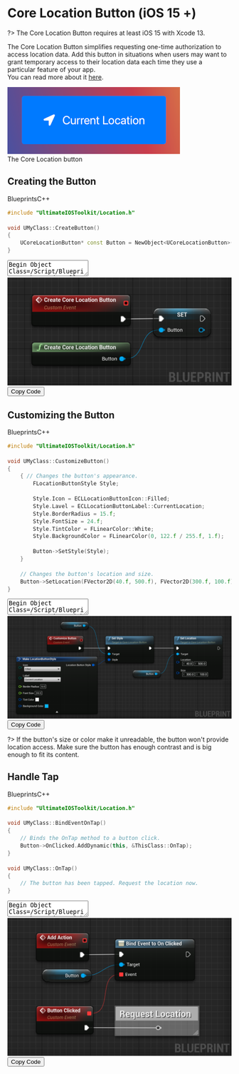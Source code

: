 # Core Location Button (iOS 15 +)

?> The Core Location Button requires at least iOS 15 with Xcode 13.

The Core Location Button simplifies requesting one-time authorization to access location data. Add this button in situations when users may want to grant temporary access to their location data each time they use a particular feature of your app.  
You can read more about it [here](https://developer.apple.com/documentation/corelocationui/locationbutton).

<div class="centered">
<img src="_images/CoreLocationButton.png"/>
<div>The Core Location button</div>
</div>

## Creating the Button

<div class="code-switcher show-cpp-true">
<div class="switcher" >
<span class="sw-bp" onclick="switchBp()">Blueprints</span><span class="sw-cpp" onclick="switchCpp()">C++</span>
</div>
<div class="cpp">

```cpp
#include "UltimateIOSToolkit/Location.h"

void UMyClass::CreateButton()
{
    UCoreLocationButton* const Button = NewObject<UCoreLocationButton>();
}
```

</div>
<div class="bp">
<div class="bpcode">
<textarea readonly>
Begin Object Class=/Script/BlueprintGraph.K2Node_CallFunction Name="K2Node_CallFunction_1"
   bIsPureFunc=True
   FunctionReference=(MemberParent=Class'"/Script/UltimateIOSToolkit.UltimateIOSToolkitBlueprintLibrary"',MemberName="CreateCoreLocationButton")
   NodePosX=8976
   NodePosY=-7696
   NodeGuid=A24B094E499FB45C18DD85A6927F8E62
   CustomProperties Pin (PinId=DFC905424CAD0065EC3E0FBB4B1DCBE9,PinName="self",PinFriendlyName=NSLOCTEXT("K2Node", "Target", "Target"),PinToolTip="Target\nUltimate IOSToolkit Blueprint Library Object Reference",PinType.PinCategory="object",PinType.PinSubCategory="",PinType.PinSubCategoryObject=Class'"/Script/UltimateIOSToolkit.UltimateIOSToolkitBlueprintLibrary"',PinType.PinSubCategoryMemberReference=(),PinType.PinValueType=(),PinType.ContainerType=None,PinType.bIsReference=False,PinType.bIsConst=False,PinType.bIsWeakPointer=False,PinType.bIsUObjectWrapper=False,DefaultObject="/Script/UltimateIOSToolkit.Default__UltimateIOSToolkitBlueprintLibrary",PersistentGuid=00000000000000000000000000000000,bHidden=True,bNotConnectable=False,bDefaultValueIsReadOnly=False,bDefaultValueIsIgnored=False,bAdvancedView=False,bOrphanedPin=False,)
   CustomProperties Pin (PinId=19751287442C1C94099A4EB5EF7A190E,PinName="ReturnValue",PinFriendlyName=NSLOCTEXT("", "C803DEF74E72EE2E7B33C5AEF43FBB20", "Button"),PinToolTip="Button\nCore Location Button Object Reference\n\nCreates a new wrapper around the native CLCoreLocationButton.",Direction="EGPD_Output",PinType.PinCategory="object",PinType.PinSubCategory="",PinType.PinSubCategoryObject=Class'"/Script/UltimateIOSToolkit.CoreLocationButton"',PinType.PinSubCategoryMemberReference=(),PinType.PinValueType=(),PinType.ContainerType=None,PinType.bIsReference=False,PinType.bIsConst=False,PinType.bIsWeakPointer=False,PinType.bIsUObjectWrapper=False,LinkedTo=(K2Node_VariableSet_0 2B09C1AC448A70C3760E80B2BEE80B29,),PersistentGuid=00000000000000000000000000000000,bHidden=False,bNotConnectable=False,bDefaultValueIsReadOnly=False,bDefaultValueIsIgnored=False,bAdvancedView=False,bOrphanedPin=False,)
End Object
Begin Object Class=/Script/BlueprintGraph.K2Node_VariableSet Name="K2Node_VariableSet_0"
   VariableReference=(MemberName="Button",MemberGuid=8C625BEB46266992D1936597FA918050,bSelfContext=True)
   NodePosX=9264
   NodePosY=-7776
   ErrorType=1
   ErrorMsg="Could not find a variable named \"Button\" in \'DemoActor_C\'.\nMake sure \'DemoActor_C\' has been compiled for  Set Button\nThe property associated with  Button  could not be found in \'/Game/DemoActor.DemoActor_C\'"
   NodeGuid=A6AE28CB48737F626F991D8ED020D94A
   CustomProperties Pin (PinId=3AA0FC3B4D585C61C1FCA285EFE0C70B,PinName="execute",PinType.PinCategory="exec",PinType.PinSubCategory="",PinType.PinSubCategoryObject=None,PinType.PinSubCategoryMemberReference=(),PinType.PinValueType=(),PinType.ContainerType=None,PinType.bIsReference=False,PinType.bIsConst=False,PinType.bIsWeakPointer=False,PinType.bIsUObjectWrapper=False,LinkedTo=(K2Node_CustomEvent_27 56844E0D41ABA2645AF778AF5C5DEB96,),PersistentGuid=00000000000000000000000000000000,bHidden=False,bNotConnectable=False,bDefaultValueIsReadOnly=False,bDefaultValueIsIgnored=False,bAdvancedView=False,bOrphanedPin=False,)
   CustomProperties Pin (PinId=6AA311AF407365EBD2CF22833A659685,PinName="then",Direction="EGPD_Output",PinType.PinCategory="exec",PinType.PinSubCategory="",PinType.PinSubCategoryObject=None,PinType.PinSubCategoryMemberReference=(),PinType.PinValueType=(),PinType.ContainerType=None,PinType.bIsReference=False,PinType.bIsConst=False,PinType.bIsWeakPointer=False,PinType.bIsUObjectWrapper=False,PersistentGuid=00000000000000000000000000000000,bHidden=False,bNotConnectable=False,bDefaultValueIsReadOnly=False,bDefaultValueIsIgnored=False,bAdvancedView=False,bOrphanedPin=False,)
   CustomProperties Pin (PinId=2B09C1AC448A70C3760E80B2BEE80B29,PinName="Button",PinType.PinCategory="object",PinType.PinSubCategory="",PinType.PinSubCategoryObject=Class'"/Script/UltimateIOSToolkit.CoreLocationButton"',PinType.PinSubCategoryMemberReference=(),PinType.PinValueType=(),PinType.ContainerType=None,PinType.bIsReference=False,PinType.bIsConst=False,PinType.bIsWeakPointer=False,PinType.bIsUObjectWrapper=False,LinkedTo=(K2Node_CallFunction_1 19751287442C1C94099A4EB5EF7A190E,),PersistentGuid=00000000000000000000000000000000,bHidden=False,bNotConnectable=False,bDefaultValueIsReadOnly=False,bDefaultValueIsIgnored=False,bAdvancedView=False,bOrphanedPin=False,)
   CustomProperties Pin (PinId=03DFFCF445A407DA3652D081855B751B,PinName="Output_Get",PinToolTip="Retrieves the value of the variable, can use instead of a separate Get node",Direction="EGPD_Output",PinType.PinCategory="object",PinType.PinSubCategory="",PinType.PinSubCategoryObject=Class'"/Script/UltimateIOSToolkit.CoreLocationButton"',PinType.PinSubCategoryMemberReference=(),PinType.PinValueType=(),PinType.ContainerType=None,PinType.bIsReference=False,PinType.bIsConst=False,PinType.bIsWeakPointer=False,PinType.bIsUObjectWrapper=False,PersistentGuid=00000000000000000000000000000000,bHidden=False,bNotConnectable=False,bDefaultValueIsReadOnly=False,bDefaultValueIsIgnored=False,bAdvancedView=False,bOrphanedPin=False,)
   CustomProperties Pin (PinId=624E9ABA4A6F9B9ABB5BE8833499C2FB,PinName="self",PinFriendlyName=NSLOCTEXT("K2Node", "Target", "Target"),PinType.PinCategory="object",PinType.PinSubCategory="",PinType.PinSubCategoryObject=BlueprintGeneratedClass'"/Game/DemoActor.DemoActor_C"',PinType.PinSubCategoryMemberReference=(),PinType.PinValueType=(),PinType.ContainerType=None,PinType.bIsReference=False,PinType.bIsConst=False,PinType.bIsWeakPointer=False,PinType.bIsUObjectWrapper=False,PersistentGuid=00000000000000000000000000000000,bHidden=True,bNotConnectable=False,bDefaultValueIsReadOnly=False,bDefaultValueIsIgnored=False,bAdvancedView=False,bOrphanedPin=False,)
End Object
Begin Object Class=/Script/BlueprintGraph.K2Node_CustomEvent Name="K2Node_CustomEvent_27"
   CustomFunctionName="Create Core Location Button"
   NodePosX=8976
   NodePosY=-7808
   NodeGuid=85F66F504E3DF77FEEA1BFA7A6C0C187
   CustomProperties Pin (PinId=DAA67E36430F5A7FD7F15CA473D71B9F,PinName="OutputDelegate",Direction="EGPD_Output",PinType.PinCategory="delegate",PinType.PinSubCategory="",PinType.PinSubCategoryObject=None,PinType.PinSubCategoryMemberReference=(MemberParent=BlueprintGeneratedClass'"/Game/DemoActor.DemoActor_C"',MemberName="Create Core Location Button",MemberGuid=85F66F504E3DF77FEEA1BFA7A6C0C187),PinType.PinValueType=(),PinType.ContainerType=None,PinType.bIsReference=False,PinType.bIsConst=False,PinType.bIsWeakPointer=False,PinType.bIsUObjectWrapper=False,PersistentGuid=00000000000000000000000000000000,bHidden=False,bNotConnectable=False,bDefaultValueIsReadOnly=False,bDefaultValueIsIgnored=False,bAdvancedView=False,bOrphanedPin=False,)
   CustomProperties Pin (PinId=56844E0D41ABA2645AF778AF5C5DEB96,PinName="then",Direction="EGPD_Output",PinType.PinCategory="exec",PinType.PinSubCategory="",PinType.PinSubCategoryObject=None,PinType.PinSubCategoryMemberReference=(),PinType.PinValueType=(),PinType.ContainerType=None,PinType.bIsReference=False,PinType.bIsConst=False,PinType.bIsWeakPointer=False,PinType.bIsUObjectWrapper=False,LinkedTo=(K2Node_VariableSet_0 3AA0FC3B4D585C61C1FCA285EFE0C70B,),PersistentGuid=00000000000000000000000000000000,bHidden=False,bNotConnectable=False,bDefaultValueIsReadOnly=False,bDefaultValueIsIgnored=False,bAdvancedView=False,bOrphanedPin=False,)
End Object
</textarea>
<img src="_images/CreateCoreLocationButton.png"/>
<button onclick="copyBlueprintCode(this)">Copy Code</button>
</div>
</div>
</div>

## Customizing the Button

<div class="code-switcher show-cpp-true">
<div class="switcher" >
<span class="sw-bp" onclick="switchBp()">Blueprints</span><span class="sw-cpp" onclick="switchCpp()">C++</span>
</div>
<div class="cpp">

```cpp
#include "UltimateIOSToolkit/Location.h"

void UMyClass::CustomizeButton()
{
    { // Changes the button's appearance.
        FLocationButtonStyle Style;

        Style.Icon = ECLLocationButtonIcon::Filled;
        Style.Lavel = ECLLocationButtonLabel::CurrentLocation;
        Style.BorderRadius = 15.f;
        Style.FontSize = 24.f;
        Style.TintColor = FLinearColor::White;
        Style.BackgroundColor = FLinearColor(0, 122.f / 255.f, 1.f);

        Button->SetStyle(Style);
    }

    // Changes the button's location and size.
    Button->SetLocation(FVector2D(40.f, 500.f), FVector2D(300.f, 100.f));
}
```

</div>
<div class="bp">
<div class="bpcode">
<textarea readonly>
Begin Object Class=/Script/BlueprintGraph.K2Node_VariableGet Name="K2Node_VariableGet_5"
   VariableReference=(MemberName="Button",MemberGuid=8C625BEB46266992D1936597FA918050,bSelfContext=True)
   NodePosX=8960
   NodePosY=-8608
   NodeGuid=5F833CC54E29041544659097D4F32C56
   CustomProperties Pin (PinId=E68E731046107A073C7E7182B885352F,PinName="Button",Direction="EGPD_Output",PinType.PinCategory="object",PinType.PinSubCategory="",PinType.PinSubCategoryObject=Class'"/Script/UltimateIOSToolkit.CoreLocationButton"',PinType.PinSubCategoryMemberReference=(),PinType.PinValueType=(),PinType.ContainerType=None,PinType.bIsReference=False,PinType.bIsConst=False,PinType.bIsWeakPointer=False,PinType.bIsUObjectWrapper=False,LinkedTo=(K2Node_CallFunction_57 A224E1B14C5D6AAED130E69EC8B8BC09,),PersistentGuid=00000000000000000000000000000000,bHidden=False,bNotConnectable=False,bDefaultValueIsReadOnly=False,bDefaultValueIsIgnored=False,bAdvancedView=False,bOrphanedPin=False,)
   CustomProperties Pin (PinId=480637FB4EB5E52FA166E1B4CA773548,PinName="self",PinFriendlyName=NSLOCTEXT("K2Node", "Target", "Target"),PinType.PinCategory="object",PinType.PinSubCategory="",PinType.PinSubCategoryObject=BlueprintGeneratedClass'"/Game/DemoActor.DemoActor_C"',PinType.PinSubCategoryMemberReference=(),PinType.PinValueType=(),PinType.ContainerType=None,PinType.bIsReference=False,PinType.bIsConst=False,PinType.bIsWeakPointer=False,PinType.bIsUObjectWrapper=False,PersistentGuid=00000000000000000000000000000000,bHidden=True,bNotConnectable=False,bDefaultValueIsReadOnly=False,bDefaultValueIsIgnored=False,bAdvancedView=False,bOrphanedPin=False,)
End Object
Begin Object Class=/Script/BlueprintGraph.K2Node_CallFunction Name="K2Node_CallFunction_57"
   FunctionReference=(MemberParent=Class'"/Script/UltimateIOSToolkit.CoreLocationButton"',MemberName="SetStyle")
   NodePosX=9168
   NodePosY=-8544
   NodeGuid=7FFB028D4D1786B2A10C8F92757C9F92
   CustomProperties Pin (PinId=D1FB9B4849CB590D315D44B8071BDB75,PinName="execute",PinToolTip="\nExec",PinType.PinCategory="exec",PinType.PinSubCategory="",PinType.PinSubCategoryObject=None,PinType.PinSubCategoryMemberReference=(),PinType.PinValueType=(),PinType.ContainerType=None,PinType.bIsReference=False,PinType.bIsConst=False,PinType.bIsWeakPointer=False,PinType.bIsUObjectWrapper=False,LinkedTo=(K2Node_CustomEvent_28 2E26E15F472EE63737575DA5897D5593,),PersistentGuid=00000000000000000000000000000000,bHidden=False,bNotConnectable=False,bDefaultValueIsReadOnly=False,bDefaultValueIsIgnored=False,bAdvancedView=False,bOrphanedPin=False,)
   CustomProperties Pin (PinId=5E14198B4733F1D9646437A00F400BC1,PinName="then",PinToolTip="\nExec",Direction="EGPD_Output",PinType.PinCategory="exec",PinType.PinSubCategory="",PinType.PinSubCategoryObject=None,PinType.PinSubCategoryMemberReference=(),PinType.PinValueType=(),PinType.ContainerType=None,PinType.bIsReference=False,PinType.bIsConst=False,PinType.bIsWeakPointer=False,PinType.bIsUObjectWrapper=False,LinkedTo=(K2Node_CallFunction_4 0831E3554AD38784A03C4BB062D6CF96,),PersistentGuid=00000000000000000000000000000000,bHidden=False,bNotConnectable=False,bDefaultValueIsReadOnly=False,bDefaultValueIsIgnored=False,bAdvancedView=False,bOrphanedPin=False,)
   CustomProperties Pin (PinId=A224E1B14C5D6AAED130E69EC8B8BC09,PinName="self",PinFriendlyName=NSLOCTEXT("K2Node", "Target", "Target"),PinToolTip="Target\nCore Location Button Object Reference",PinType.PinCategory="object",PinType.PinSubCategory="",PinType.PinSubCategoryObject=Class'"/Script/UltimateIOSToolkit.CoreLocationButton"',PinType.PinSubCategoryMemberReference=(),PinType.PinValueType=(),PinType.ContainerType=None,PinType.bIsReference=False,PinType.bIsConst=False,PinType.bIsWeakPointer=False,PinType.bIsUObjectWrapper=False,LinkedTo=(K2Node_VariableGet_5 E68E731046107A073C7E7182B885352F,),PersistentGuid=00000000000000000000000000000000,bHidden=False,bNotConnectable=False,bDefaultValueIsReadOnly=False,bDefaultValueIsIgnored=False,bAdvancedView=False,bOrphanedPin=False,)
   CustomProperties Pin (PinId=0456357143814445D280AB9C488BC420,PinName="Style",PinToolTip="Style\nLocation Button Style Structure\n\nThe new style of the button.",PinType.PinCategory="struct",PinType.PinSubCategory="",PinType.PinSubCategoryObject=ScriptStruct'"/Script/UltimateIOSToolkit.LocationButtonStyle"',PinType.PinSubCategoryMemberReference=(),PinType.PinValueType=(),PinType.ContainerType=None,PinType.bIsReference=False,PinType.bIsConst=False,PinType.bIsWeakPointer=False,PinType.bIsUObjectWrapper=False,LinkedTo=(K2Node_MakeStruct_2 150931934E735F102C2030B4E2C0B49E,),PersistentGuid=00000000000000000000000000000000,bHidden=False,bNotConnectable=False,bDefaultValueIsReadOnly=False,bDefaultValueIsIgnored=False,bAdvancedView=False,bOrphanedPin=False,)
End Object
Begin Object Class=/Script/BlueprintGraph.K2Node_MakeStruct Name="K2Node_MakeStruct_2"
   bMadeAfterOverridePinRemoval=True
   ShowPinForProperties(0)=(PropertyName="Icon",PropertyFriendlyName="Icon",PropertyTooltip=NSLOCTEXT("", "BC790FF5473206CAD70FD3B3DE1F7F98", "The icon displayed next to the text."),CategoryName="LocationButtonStyle",bShowPin=True,bCanToggleVisibility=True)
   ShowPinForProperties(1)=(PropertyName="Label",PropertyFriendlyName="Label",PropertyTooltip=NSLOCTEXT("", "870583EB4637584983436E9685D2A68C", "The text displayed on the button."),CategoryName="LocationButtonStyle",bShowPin=True,bCanToggleVisibility=True)
   ShowPinForProperties(2)=(PropertyName="BorderRadius",PropertyFriendlyName="Border Radius",PropertyTooltip=NSLOCTEXT("", "E4E8F5FC43917280F8942C8C186F5183", "The border radius of the button."),CategoryName="LocationButtonStyle",bShowPin=True,bCanToggleVisibility=True)
   ShowPinForProperties(3)=(PropertyName="FontSize",PropertyFriendlyName="Font Size",PropertyTooltip=NSLOCTEXT("", "220095D046B5CA2B409A98A44AD015CE", "The font size of the button\'s text."),CategoryName="LocationButtonStyle",bShowPin=True,bCanToggleVisibility=True)
   ShowPinForProperties(4)=(PropertyName="TintColor",PropertyFriendlyName="Tint Color",PropertyTooltip=NSLOCTEXT("", "7C794FA44678900C68CABBA5982548F2", "The tint color of the button."),CategoryName="LocationButtonStyle",bShowPin=True,bCanToggleVisibility=True)
   ShowPinForProperties(5)=(PropertyName="BackgroundColor",PropertyFriendlyName="Background Color",PropertyTooltip=NSLOCTEXT("", "4901860C48CE2F0DE1E2FBA3C9524D23", "The background color of the button."),CategoryName="LocationButtonStyle",bShowPin=True,bCanToggleVisibility=True)
   StructType=ScriptStruct'"/Script/UltimateIOSToolkit.LocationButtonStyle"'
   NodePosX=8752
   NodePosY=-8448
   AdvancedPinDisplay=Shown
   NodeGuid=1B6A3ABB4BF82EB7A822E6A7F2A5E1FB
   CustomProperties Pin (PinId=150931934E735F102C2030B4E2C0B49E,PinName="LocationButtonStyle",Direction="EGPD_Output",PinType.PinCategory="struct",PinType.PinSubCategory="",PinType.PinSubCategoryObject=ScriptStruct'"/Script/UltimateIOSToolkit.LocationButtonStyle"',PinType.PinSubCategoryMemberReference=(),PinType.PinValueType=(),PinType.ContainerType=None,PinType.bIsReference=False,PinType.bIsConst=False,PinType.bIsWeakPointer=False,PinType.bIsUObjectWrapper=False,LinkedTo=(K2Node_CallFunction_57 0456357143814445D280AB9C488BC420,),PersistentGuid=00000000000000000000000000000000,bHidden=False,bNotConnectable=False,bDefaultValueIsReadOnly=False,bDefaultValueIsIgnored=False,bAdvancedView=False,bOrphanedPin=False,)
   CustomProperties Pin (PinId=5ACCCF994CBAA00640346AA245F3B4E3,PinName="Icon",PinFriendlyName=NSLOCTEXT("", "0F22254A484763A4AC59149475AED7F2", "Icon"),PinToolTip="Icon\nECLLocationButtonIcon Enum\n\nThe icon displayed next to the text.",PinType.PinCategory="byte",PinType.PinSubCategory="",PinType.PinSubCategoryObject=Enum'"/Script/UltimateIOSToolkit.ECLLocationButtonIcon"',PinType.PinSubCategoryMemberReference=(),PinType.PinValueType=(),PinType.ContainerType=None,PinType.bIsReference=False,PinType.bIsConst=False,PinType.bIsWeakPointer=False,PinType.bIsUObjectWrapper=False,DefaultValue="Filled",AutogeneratedDefaultValue="Filled",PersistentGuid=00000000000000000000000000000000,bHidden=False,bNotConnectable=False,bDefaultValueIsReadOnly=False,bDefaultValueIsIgnored=False,bAdvancedView=False,bOrphanedPin=False,)
   CustomProperties Pin (PinId=EA00D3E143D390D7B0A43484383439B6,PinName="Label",PinFriendlyName=NSLOCTEXT("", "59CCCC8D4C37BABE58D1439E97CA9E33", "Label"),PinToolTip="Label\nECLLocationButtonLabel Enum\n\nThe text displayed on the button.",PinType.PinCategory="byte",PinType.PinSubCategory="",PinType.PinSubCategoryObject=Enum'"/Script/UltimateIOSToolkit.ECLLocationButtonLabel"',PinType.PinSubCategoryMemberReference=(),PinType.PinValueType=(),PinType.ContainerType=None,PinType.bIsReference=False,PinType.bIsConst=False,PinType.bIsWeakPointer=False,PinType.bIsUObjectWrapper=False,DefaultValue="CurrentLocation",AutogeneratedDefaultValue="CurrentLocation",PersistentGuid=00000000000000000000000000000000,bHidden=False,bNotConnectable=False,bDefaultValueIsReadOnly=False,bDefaultValueIsIgnored=False,bAdvancedView=False,bOrphanedPin=False,)
   CustomProperties Pin (PinId=551D58214D84CA4980BAB39F5F2EF102,PinName="BorderRadius",PinFriendlyName=NSLOCTEXT("", "13E7343A4E5B0DB2B4DBE5A9CA34CBF7", "Border Radius"),PinToolTip="Border Radius\nFloat\n\nThe border radius of the button.",PinType.PinCategory="float",PinType.PinSubCategory="",PinType.PinSubCategoryObject=None,PinType.PinSubCategoryMemberReference=(),PinType.PinValueType=(),PinType.ContainerType=None,PinType.bIsReference=False,PinType.bIsConst=False,PinType.bIsWeakPointer=False,PinType.bIsUObjectWrapper=False,DefaultValue="5.000000",AutogeneratedDefaultValue="5.000000",PersistentGuid=00000000000000000000000000000000,bHidden=False,bNotConnectable=False,bDefaultValueIsReadOnly=False,bDefaultValueIsIgnored=False,bAdvancedView=True,bOrphanedPin=False,)
   CustomProperties Pin (PinId=8CA67E894A08A2153DC0DEA8FE1EE774,PinName="FontSize",PinFriendlyName=NSLOCTEXT("", "7EBE8C7546CDA1ED68B33E9E6E143055", "Font Size"),PinToolTip="Font Size\nFloat\n\nThe font size of the button\'s text.",PinType.PinCategory="float",PinType.PinSubCategory="",PinType.PinSubCategoryObject=None,PinType.PinSubCategoryMemberReference=(),PinType.PinValueType=(),PinType.ContainerType=None,PinType.bIsReference=False,PinType.bIsConst=False,PinType.bIsWeakPointer=False,PinType.bIsUObjectWrapper=False,DefaultValue="24.000000",AutogeneratedDefaultValue="24.000000",PersistentGuid=00000000000000000000000000000000,bHidden=False,bNotConnectable=False,bDefaultValueIsReadOnly=False,bDefaultValueIsIgnored=False,bAdvancedView=True,bOrphanedPin=False,)
   CustomProperties Pin (PinId=CE6BEBAF4D7B6A93F93D57A39D45D7B8,PinName="TintColor",PinFriendlyName=NSLOCTEXT("", "D1D969DD40F88FEC7B9F6F930C25D425", "Tint Color"),PinToolTip="Tint Color\nLinear Color Structure\n\nThe tint color of the button.",PinType.PinCategory="struct",PinType.PinSubCategory="",PinType.PinSubCategoryObject=ScriptStruct'"/Script/CoreUObject.LinearColor"',PinType.PinSubCategoryMemberReference=(),PinType.PinValueType=(),PinType.ContainerType=None,PinType.bIsReference=False,PinType.bIsConst=False,PinType.bIsWeakPointer=False,PinType.bIsUObjectWrapper=False,DefaultValue="(R=1.000000,G=1.000000,B=1.000000,A=1.000000)",AutogeneratedDefaultValue="(R=1.000000,G=1.000000,B=1.000000,A=1.000000)",PersistentGuid=00000000000000000000000000000000,bHidden=False,bNotConnectable=False,bDefaultValueIsReadOnly=False,bDefaultValueIsIgnored=False,bAdvancedView=True,bOrphanedPin=False,)
   CustomProperties Pin (PinId=00B8561A4E1BB9A2D30507A0A3F089D4,PinName="BackgroundColor",PinFriendlyName=NSLOCTEXT("", "AAA0F0FF4E5A5F2C7E60ECA930E2A664", "Background Color"),PinToolTip="Background Color\nLinear Color Structure\n\nThe background color of the button.",PinType.PinCategory="struct",PinType.PinSubCategory="",PinType.PinSubCategoryObject=ScriptStruct'"/Script/CoreUObject.LinearColor"',PinType.PinSubCategoryMemberReference=(),PinType.PinValueType=(),PinType.ContainerType=None,PinType.bIsReference=False,PinType.bIsConst=False,PinType.bIsWeakPointer=False,PinType.bIsUObjectWrapper=False,DefaultValue="(R=0.000000,G=0.478431,B=1.000000,A=1.000000)",AutogeneratedDefaultValue="(R=0.000000,G=0.478431,B=1.000000,A=1.000000)",PersistentGuid=00000000000000000000000000000000,bHidden=False,bNotConnectable=False,bDefaultValueIsReadOnly=False,bDefaultValueIsIgnored=False,bAdvancedView=True,bOrphanedPin=False,)
End Object
Begin Object Class=/Script/BlueprintGraph.K2Node_CustomEvent Name="K2Node_CustomEvent_28"
   CustomFunctionName="Customize Button"
   NodePosX=8896
   NodePosY=-8544
   NodeGuid=61168F3F41E02FA31C2B35A679F1472A
   CustomProperties Pin (PinId=F0E150A342D47428FD1D70B2018B4BAB,PinName="OutputDelegate",Direction="EGPD_Output",PinType.PinCategory="delegate",PinType.PinSubCategory="",PinType.PinSubCategoryObject=None,PinType.PinSubCategoryMemberReference=(MemberParent=BlueprintGeneratedClass'"/Game/DemoActor.DemoActor_C"',MemberName="Customize Button",MemberGuid=61168F3F41E02FA31C2B35A679F1472A),PinType.PinValueType=(),PinType.ContainerType=None,PinType.bIsReference=False,PinType.bIsConst=False,PinType.bIsWeakPointer=False,PinType.bIsUObjectWrapper=False,PersistentGuid=00000000000000000000000000000000,bHidden=False,bNotConnectable=False,bDefaultValueIsReadOnly=False,bDefaultValueIsIgnored=False,bAdvancedView=False,bOrphanedPin=False,)
   CustomProperties Pin (PinId=2E26E15F472EE63737575DA5897D5593,PinName="then",Direction="EGPD_Output",PinType.PinCategory="exec",PinType.PinSubCategory="",PinType.PinSubCategoryObject=None,PinType.PinSubCategoryMemberReference=(),PinType.PinValueType=(),PinType.ContainerType=None,PinType.bIsReference=False,PinType.bIsConst=False,PinType.bIsWeakPointer=False,PinType.bIsUObjectWrapper=False,LinkedTo=(K2Node_CallFunction_57 D1FB9B4849CB590D315D44B8071BDB75,),PersistentGuid=00000000000000000000000000000000,bHidden=False,bNotConnectable=False,bDefaultValueIsReadOnly=False,bDefaultValueIsIgnored=False,bAdvancedView=False,bOrphanedPin=False,)
End Object
Begin Object Class=/Script/BlueprintGraph.K2Node_VariableGet Name="K2Node_VariableGet_4"
   VariableReference=(MemberName="Button",MemberGuid=8C625BEB46266992D1936597FA918050,bSelfContext=True)
   NodePosX=9296
   NodePosY=-8384
   NodeGuid=51A57433462A13A55F851CA6187B3513
   CustomProperties Pin (PinId=E68E731046107A073C7E7182B885352F,PinName="Button",Direction="EGPD_Output",PinType.PinCategory="object",PinType.PinSubCategory="",PinType.PinSubCategoryObject=Class'"/Script/UltimateIOSToolkit.CoreLocationButton"',PinType.PinSubCategoryMemberReference=(),PinType.PinValueType=(),PinType.ContainerType=None,PinType.bIsReference=False,PinType.bIsConst=False,PinType.bIsWeakPointer=False,PinType.bIsUObjectWrapper=False,LinkedTo=(K2Node_CallFunction_4 3C7BE40347BAAFFE1E0BFEA9CB9BAADF,),PersistentGuid=00000000000000000000000000000000,bHidden=False,bNotConnectable=False,bDefaultValueIsReadOnly=False,bDefaultValueIsIgnored=False,bAdvancedView=False,bOrphanedPin=False,)
   CustomProperties Pin (PinId=480637FB4EB5E52FA166E1B4CA773548,PinName="self",PinFriendlyName=NSLOCTEXT("K2Node", "Target", "Target"),PinType.PinCategory="object",PinType.PinSubCategory="",PinType.PinSubCategoryObject=BlueprintGeneratedClass'"/Game/DemoActor.DemoActor_C"',PinType.PinSubCategoryMemberReference=(),PinType.PinValueType=(),PinType.ContainerType=None,PinType.bIsReference=False,PinType.bIsConst=False,PinType.bIsWeakPointer=False,PinType.bIsUObjectWrapper=False,PersistentGuid=00000000000000000000000000000000,bHidden=True,bNotConnectable=False,bDefaultValueIsReadOnly=False,bDefaultValueIsIgnored=False,bAdvancedView=False,bOrphanedPin=False,)
End Object
Begin Object Class=/Script/BlueprintGraph.K2Node_CallFunction Name="K2Node_CallFunction_4"
   FunctionReference=(MemberParent=Class'"/Script/UltimateIOSToolkit.CoreLocationButton"',MemberName="SetLocation")
   NodePosX=9488
   NodePosY=-8544
   NodeGuid=62FADC7142D793D9737E5385FF502F6F
   CustomProperties Pin (PinId=0831E3554AD38784A03C4BB062D6CF96,PinName="execute",PinToolTip="\nExec",PinType.PinCategory="exec",PinType.PinSubCategory="",PinType.PinSubCategoryObject=None,PinType.PinSubCategoryMemberReference=(),PinType.PinValueType=(),PinType.ContainerType=None,PinType.bIsReference=False,PinType.bIsConst=False,PinType.bIsWeakPointer=False,PinType.bIsUObjectWrapper=False,LinkedTo=(K2Node_CallFunction_57 5E14198B4733F1D9646437A00F400BC1,),PersistentGuid=00000000000000000000000000000000,bHidden=False,bNotConnectable=False,bDefaultValueIsReadOnly=False,bDefaultValueIsIgnored=False,bAdvancedView=False,bOrphanedPin=False,)
   CustomProperties Pin (PinId=CD5E3A684CABE5595218D085C7493E63,PinName="then",PinToolTip="\nExec",Direction="EGPD_Output",PinType.PinCategory="exec",PinType.PinSubCategory="",PinType.PinSubCategoryObject=None,PinType.PinSubCategoryMemberReference=(),PinType.PinValueType=(),PinType.ContainerType=None,PinType.bIsReference=False,PinType.bIsConst=False,PinType.bIsWeakPointer=False,PinType.bIsUObjectWrapper=False,PersistentGuid=00000000000000000000000000000000,bHidden=False,bNotConnectable=False,bDefaultValueIsReadOnly=False,bDefaultValueIsIgnored=False,bAdvancedView=False,bOrphanedPin=False,)
   CustomProperties Pin (PinId=3C7BE40347BAAFFE1E0BFEA9CB9BAADF,PinName="self",PinFriendlyName=NSLOCTEXT("K2Node", "Target", "Target"),PinToolTip="Target\nCore Location Button Object Reference",PinType.PinCategory="object",PinType.PinSubCategory="",PinType.PinSubCategoryObject=Class'"/Script/UltimateIOSToolkit.CoreLocationButton"',PinType.PinSubCategoryMemberReference=(),PinType.PinValueType=(),PinType.ContainerType=None,PinType.bIsReference=False,PinType.bIsConst=False,PinType.bIsWeakPointer=False,PinType.bIsUObjectWrapper=False,LinkedTo=(K2Node_VariableGet_4 E68E731046107A073C7E7182B885352F,),PersistentGuid=00000000000000000000000000000000,bHidden=False,bNotConnectable=False,bDefaultValueIsReadOnly=False,bDefaultValueIsIgnored=False,bAdvancedView=False,bOrphanedPin=False,)
   CustomProperties Pin (PinId=5818ACB94509E4C04870E7A5CED2143C,PinName="Location",PinToolTip="Location\nVector 2D Structure\n\nThe location of the button.",PinType.PinCategory="struct",PinType.PinSubCategory="",PinType.PinSubCategoryObject=ScriptStruct'"/Script/CoreUObject.Vector2D"',PinType.PinSubCategoryMemberReference=(),PinType.PinValueType=(),PinType.ContainerType=None,PinType.bIsReference=False,PinType.bIsConst=True,PinType.bIsWeakPointer=False,PinType.bIsUObjectWrapper=False,DefaultValue="(X=40.000000,Y=500.000000)",PersistentGuid=00000000000000000000000000000000,bHidden=False,bNotConnectable=False,bDefaultValueIsReadOnly=False,bDefaultValueIsIgnored=False,bAdvancedView=False,bOrphanedPin=False,)
   CustomProperties Pin (PinId=0FC0E6AE4A9D97587209E086DB84441B,PinName="Size",PinToolTip="Size\nVector 2D Structure\n\nThe size of the button.",PinType.PinCategory="struct",PinType.PinSubCategory="",PinType.PinSubCategoryObject=ScriptStruct'"/Script/CoreUObject.Vector2D"',PinType.PinSubCategoryMemberReference=(),PinType.PinValueType=(),PinType.ContainerType=None,PinType.bIsReference=False,PinType.bIsConst=True,PinType.bIsWeakPointer=False,PinType.bIsUObjectWrapper=False,DefaultValue="(X=300.000000,Y=100.000000)",PersistentGuid=00000000000000000000000000000000,bHidden=False,bNotConnectable=False,bDefaultValueIsReadOnly=False,bDefaultValueIsIgnored=False,bAdvancedView=False,bOrphanedPin=False,)
End Object
</textarea>
<img src="_images/CustomizeCoreLocationButton.png"/>
<button onclick="copyBlueprintCode(this)">Copy Code</button>
</div>
</div>
</div>

?> If the button's size or color make it unreadable, the button won't provide location access. Make sure the button has enough contrast and is big enough to
fit its content.

## Handle Tap

<div class="code-switcher show-cpp-true">
<div class="switcher" >
<span class="sw-bp" onclick="switchBp()">Blueprints</span><span class="sw-cpp" onclick="switchCpp()">C++</span>
</div>
<div class="cpp">

```cpp
#include "UltimateIOSToolkit/Location.h"

void UMyClass::BindEventOnTap()
{
    // Binds the OnTap method to a button click.
    Button->OnClicked.AddDynamic(this, &ThisClass::OnTap);
}

void UMyClass::OnTap()
{
    // The button has been tapped. Request the location now.
}
```

</div>
<div class="bp">
<div class="bpcode">
<textarea readonly>
Begin Object Class=/Script/BlueprintGraph.K2Node_VariableGet Name="K2Node_VariableGet_6"
   VariableReference=(MemberName="Button",MemberGuid=8C625BEB46266992D1936597FA918050,bSelfContext=True)
   NodePosX=8960
   NodePosY=-8880
   NodeGuid=28B0C4864F6EDB2CB8E9A79825777B43
   CustomProperties Pin (PinId=6CBF2E59408D6903BBDD0A9A3358D0B8,PinName="Button",Direction="EGPD_Output",PinType.PinCategory="object",PinType.PinSubCategory="",PinType.PinSubCategoryObject=Class'"/Script/UltimateIOSToolkit.CoreLocationButton"',PinType.PinSubCategoryMemberReference=(),PinType.PinValueType=(),PinType.ContainerType=None,PinType.bIsReference=False,PinType.bIsConst=False,PinType.bIsWeakPointer=False,PinType.bIsUObjectWrapper=False,LinkedTo=(K2Node_AssignDelegate_0 012498DB4022E5B80776039E8103903E,),PersistentGuid=00000000000000000000000000000000,bHidden=False,bNotConnectable=False,bDefaultValueIsReadOnly=False,bDefaultValueIsIgnored=False,bAdvancedView=False,bOrphanedPin=False,)
   CustomProperties Pin (PinId=29F8F8A749A909C9C68C36AC76606C32,PinName="self",PinFriendlyName=NSLOCTEXT("K2Node", "Target", "Target"),PinType.PinCategory="object",PinType.PinSubCategory="",PinType.PinSubCategoryObject=BlueprintGeneratedClass'"/Game/DemoActor.DemoActor_C"',PinType.PinSubCategoryMemberReference=(),PinType.PinValueType=(),PinType.ContainerType=None,PinType.bIsReference=False,PinType.bIsConst=False,PinType.bIsWeakPointer=False,PinType.bIsUObjectWrapper=False,PersistentGuid=00000000000000000000000000000000,bHidden=True,bNotConnectable=False,bDefaultValueIsReadOnly=False,bDefaultValueIsIgnored=False,bAdvancedView=False,bOrphanedPin=False,)
End Object
Begin Object Class=/Script/BlueprintGraph.K2Node_CustomEvent Name="K2Node_CustomEvent_29"
   CustomFunctionName="Button Clicked"
   NodePosX=8944
   NodePosY=-8784
   ErrorType=1
   NodeGuid=F98F9F8F440CB74952F7578C2ED078A2
   CustomProperties Pin (PinId=BE13D96042DB016EE396619921A6E669,PinName="OutputDelegate",Direction="EGPD_Output",PinType.PinCategory="delegate",PinType.PinSubCategory="",PinType.PinSubCategoryObject=None,PinType.PinSubCategoryMemberReference=(),PinType.PinValueType=(),PinType.ContainerType=None,PinType.bIsReference=False,PinType.bIsConst=False,PinType.bIsWeakPointer=False,PinType.bIsUObjectWrapper=False,LinkedTo=(K2Node_AssignDelegate_0 385784724A678670ACDE4A897EBABB5B,),PersistentGuid=00000000000000000000000000000000,bHidden=False,bNotConnectable=False,bDefaultValueIsReadOnly=False,bDefaultValueIsIgnored=False,bAdvancedView=False,bOrphanedPin=False,)
   CustomProperties Pin (PinId=8B3EB074462FA3F6A80B719BFF068AFC,PinName="then",Direction="EGPD_Output",PinType.PinCategory="exec",PinType.PinSubCategory="",PinType.PinSubCategoryObject=None,PinType.PinSubCategoryMemberReference=(),PinType.PinValueType=(),PinType.ContainerType=None,PinType.bIsReference=False,PinType.bIsConst=False,PinType.bIsWeakPointer=False,PinType.bIsUObjectWrapper=False,LinkedTo=(K2Node_Knot_6 F315C90C4A9839E29D1B48A1647E8870,),PersistentGuid=00000000000000000000000000000000,bHidden=False,bNotConnectable=False,bDefaultValueIsReadOnly=False,bDefaultValueIsIgnored=False,bAdvancedView=False,bOrphanedPin=False,)
End Object
Begin Object Class=/Script/BlueprintGraph.K2Node_AssignDelegate Name="K2Node_AssignDelegate_0"
   DelegateReference=(MemberParent=Class'"/Script/UltimateIOSToolkit.CoreLocationButton"',MemberName="OnClicked")
   NodePosX=9152
   NodePosY=-8960
   NodeGuid=E608E7384A1B76625E2A83B9FA8FADFE
   CustomProperties Pin (PinId=A1379D5A483C83EE4410A7BD19D6BDA2,PinName="execute",PinType.PinCategory="exec",PinType.PinSubCategory="",PinType.PinSubCategoryObject=None,PinType.PinSubCategoryMemberReference=(),PinType.PinValueType=(),PinType.ContainerType=None,PinType.bIsReference=False,PinType.bIsConst=False,PinType.bIsWeakPointer=False,PinType.bIsUObjectWrapper=False,LinkedTo=(K2Node_CustomEvent_30 3425CF394E18EF83488886925A1E8F47,),PersistentGuid=00000000000000000000000000000000,bHidden=False,bNotConnectable=False,bDefaultValueIsReadOnly=False,bDefaultValueIsIgnored=False,bAdvancedView=False,bOrphanedPin=False,)
   CustomProperties Pin (PinId=0CB1D7A3478401A943D665814FD6F3BB,PinName="then",Direction="EGPD_Output",PinType.PinCategory="exec",PinType.PinSubCategory="",PinType.PinSubCategoryObject=None,PinType.PinSubCategoryMemberReference=(),PinType.PinValueType=(),PinType.ContainerType=None,PinType.bIsReference=False,PinType.bIsConst=False,PinType.bIsWeakPointer=False,PinType.bIsUObjectWrapper=False,PersistentGuid=00000000000000000000000000000000,bHidden=False,bNotConnectable=False,bDefaultValueIsReadOnly=False,bDefaultValueIsIgnored=False,bAdvancedView=False,bOrphanedPin=False,)
   CustomProperties Pin (PinId=012498DB4022E5B80776039E8103903E,PinName="self",PinFriendlyName=NSLOCTEXT("K2Node", "BaseMCDelegateSelfPinName", "Target"),PinType.PinCategory="object",PinType.PinSubCategory="",PinType.PinSubCategoryObject=Class'"/Script/UltimateIOSToolkit.CoreLocationButton"',PinType.PinSubCategoryMemberReference=(),PinType.PinValueType=(),PinType.ContainerType=None,PinType.bIsReference=False,PinType.bIsConst=False,PinType.bIsWeakPointer=False,PinType.bIsUObjectWrapper=False,LinkedTo=(K2Node_VariableGet_6 6CBF2E59408D6903BBDD0A9A3358D0B8,),PersistentGuid=00000000000000000000000000000000,bHidden=False,bNotConnectable=False,bDefaultValueIsReadOnly=False,bDefaultValueIsIgnored=False,bAdvancedView=False,bOrphanedPin=False,)
   CustomProperties Pin (PinId=385784724A678670ACDE4A897EBABB5B,PinName="Delegate",PinFriendlyName=NSLOCTEXT("K2Node", "PinFriendlyDelegatetName", "Event"),PinType.PinCategory="delegate",PinType.PinSubCategory="",PinType.PinSubCategoryObject=None,PinType.PinSubCategoryMemberReference=(MemberParent=Package'"/Script/UltimateIOSToolkit"',MemberName="OnCoreLocationButtonClicked__DelegateSignature"),PinType.PinValueType=(),PinType.ContainerType=None,PinType.bIsReference=True,PinType.bIsConst=True,PinType.bIsWeakPointer=False,PinType.bIsUObjectWrapper=False,LinkedTo=(K2Node_CustomEvent_29 BE13D96042DB016EE396619921A6E669,),PersistentGuid=00000000000000000000000000000000,bHidden=False,bNotConnectable=False,bDefaultValueIsReadOnly=False,bDefaultValueIsIgnored=False,bAdvancedView=False,bOrphanedPin=False,)
End Object
Begin Object Class=/Script/BlueprintGraph.K2Node_CustomEvent Name="K2Node_CustomEvent_30"
   CustomFunctionName="Add Action"
   NodePosX=8944
   NodePosY=-8976
   NodeGuid=107B416C499B1C801BCC26B547FD9B0E
   CustomProperties Pin (PinId=4E1190CF48D4B83A6EA9299AAF5FC576,PinName="OutputDelegate",Direction="EGPD_Output",PinType.PinCategory="delegate",PinType.PinSubCategory="",PinType.PinSubCategoryObject=None,PinType.PinSubCategoryMemberReference=(),PinType.PinValueType=(),PinType.ContainerType=None,PinType.bIsReference=False,PinType.bIsConst=False,PinType.bIsWeakPointer=False,PinType.bIsUObjectWrapper=False,PersistentGuid=00000000000000000000000000000000,bHidden=False,bNotConnectable=False,bDefaultValueIsReadOnly=False,bDefaultValueIsIgnored=False,bAdvancedView=False,bOrphanedPin=False,)
   CustomProperties Pin (PinId=3425CF394E18EF83488886925A1E8F47,PinName="then",Direction="EGPD_Output",PinType.PinCategory="exec",PinType.PinSubCategory="",PinType.PinSubCategoryObject=None,PinType.PinSubCategoryMemberReference=(),PinType.PinValueType=(),PinType.ContainerType=None,PinType.bIsReference=False,PinType.bIsConst=False,PinType.bIsWeakPointer=False,PinType.bIsUObjectWrapper=False,LinkedTo=(K2Node_AssignDelegate_0 A1379D5A483C83EE4410A7BD19D6BDA2,),PersistentGuid=00000000000000000000000000000000,bHidden=False,bNotConnectable=False,bDefaultValueIsReadOnly=False,bDefaultValueIsIgnored=False,bAdvancedView=False,bOrphanedPin=False,)
End Object
Begin Object Class=/Script/UnrealEd.EdGraphNode_Comment Name="EdGraphNode_Comment_10"
   bCommentBubbleVisible_InDetailsPanel=False
   NodePosX=9152
   NodePosY=-8784
   NodeWidth=224
   NodeHeight=80
   bCommentBubblePinned=False
   bCommentBubbleVisible=False
   NodeComment="Request Location"
   NodeGuid=44EA84B7411B9C68E11A6AA466675F12
End Object
Begin Object Class=/Script/BlueprintGraph.K2Node_Knot Name="K2Node_Knot_6"
   NodePosX=9248
   NodePosY=-8733
   NodeGuid=62AECACF4092C77493EB2B8C9DA3368C
   CustomProperties Pin (PinId=F315C90C4A9839E29D1B48A1647E8870,PinName="InputPin",PinType.PinCategory="exec",PinType.PinSubCategory="",PinType.PinSubCategoryObject=None,PinType.PinSubCategoryMemberReference=(),PinType.PinValueType=(),PinType.ContainerType=None,PinType.bIsReference=False,PinType.bIsConst=False,PinType.bIsWeakPointer=False,PinType.bIsUObjectWrapper=False,LinkedTo=(K2Node_CustomEvent_29 8B3EB074462FA3F6A80B719BFF068AFC,),PersistentGuid=00000000000000000000000000000000,bHidden=False,bNotConnectable=False,bDefaultValueIsReadOnly=False,bDefaultValueIsIgnored=True,bAdvancedView=False,bOrphanedPin=False,)
   CustomProperties Pin (PinId=9F3CE6304C2D114ED266D39B132C064F,PinName="OutputPin",Direction="EGPD_Output",PinType.PinCategory="exec",PinType.PinSubCategory="",PinType.PinSubCategoryObject=None,PinType.PinSubCategoryMemberReference=(),PinType.PinValueType=(),PinType.ContainerType=None,PinType.bIsReference=False,PinType.bIsConst=False,PinType.bIsWeakPointer=False,PinType.bIsUObjectWrapper=False,PersistentGuid=00000000000000000000000000000000,bHidden=False,bNotConnectable=False,bDefaultValueIsReadOnly=False,bDefaultValueIsIgnored=False,bAdvancedView=False,bOrphanedPin=False,)
End Object
</textarea>
<img src="_images/BindEventCoreLocationButton.png"/>
<button onclick="copyBlueprintCode(this)">Copy Code</button>
</div>
</div>
</div>

<script>
setTimeout(() => {
	bShowCPP = !JSON.parse(getCookie('bShowCPP'));
	switchCode();
}, 0);
</script>
